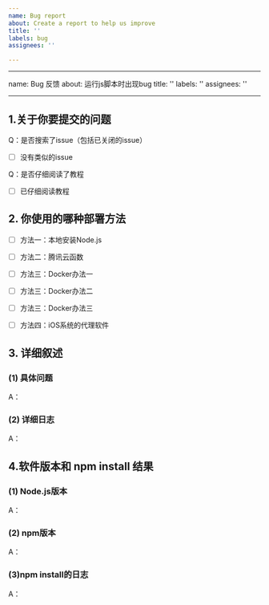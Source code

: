 ```yaml
---
name: Bug report
about: Create a report to help us improve
title: ''
labels: bug
assignees: ''

---
```


---
name: Bug 反馈
about: 运行js脚本时出现bug
title: ''
labels: ''
assignees: ''

---

 <!-- 请先在 issues 页面搜索你的问题，包括已关闭的issue，很可能已被解决。 -->
 <!-- 请先在 issues 页面搜索你的问题，包括已关闭的issue，很可能已被解决。 -->
 <!-- 请先在 issues 页面搜索你的问题，包括已关闭的issue，很可能已被解决。 -->

<!-- 这是隐藏的信息 -->
<!-- 👆这样括起来的信息将被隐藏，填写时注意不要写在里面。 -->

<!-- 点击编辑器上方的 preview 可预览效果 -->

<!--
⚠️请_完整_填写以下模板描述问题，否则反馈将会被系统关闭。
⚠️请_完整_填写以下模板描述问题，否则反馈将会被系统关闭。
⚠️请_完整_填写以下模板描述问题，否则反馈将会被系统关闭。
⚠️请_完整_填写以下模板描述问题，否则反馈将会被系统关闭。
⚠️请_完整_填写以下模板描述问题，否则反馈将会被系统关闭。
⚠️请_完整_填写以下模板描述问题，否则反馈将会被系统关闭。
⚠️请_完整_填写以下模板描述问题，否则反馈将会被系统关闭。
⚠️请_完整_填写以下模板描述问题，否则反馈将会被系统关闭。
⚠️请_完整_填写以下模板描述问题，否则反馈将会被系统关闭。
⚠️请_完整_填写以下模板描述问题，否则反馈将会被系统关闭。

（重要事情已经说了十遍😅）
-->

## 1.关于你要提交的问题

Q：是否搜索了issue（包括已关闭的issue）
- [ ] 没有类似的issue <!-- 将中括号中的空格替换为 "x" ，即为选中 -->

Q：是否仔细阅读了教程
- [ ] 已仔细阅读教程 <!-- 将中括号中的空格替换为 "x" ，即为选中 -->

## 2. 你使用的哪种部署方法
<!-- 将中括号中的空格替换为 "x" ，即为选中 -->
<!-- 将中括号中的空格替换为 "x" ，即为选中 -->
<!-- 将中括号中的空格替换为 "x" ，即为选中 -->
<!-- Github Action的任何问题请自行解决，提在这里将直接关闭 -->
<!-- Github Action的任何问题请自行解决，提在这里将直接关闭 -->
<!-- Github Action的任何问题请自行解决，提在这里将直接关闭 -->
- [ ] 方法一：本地安装Node.js <!-- 请注意：方法一与js无关的错误要到方法一的链接去提issue -->
- [ ] 方法二：腾讯云函数
- [ ] 方法三：Docker办法一
- [ ] 方法三：Docker办法二 <!-- 请注意：Docker办法二与js无关的错误要到Docker办法二的链接去提issue -->
- [ ] 方法三：Docker办法三 <!-- 请注意：Docker办法三与js无关的错误要到Docker办法三的链接去提issue -->
- [ ] 方法四：iOS系统的代理软件


## 3. 详细叙述
### (1) 具体问题
A：

### (2) 详细日志
A：


<!-- 如果是Node.js运行js脚本在日志出存在错误，需要额外提供以下信息 -->
<!-- 如果是Node.js运行js脚本在日志出存在错误，需要额外提供以下信息 -->
<!-- 如果是Node.js运行js脚本在日志出存在错误，需要额外提供以下信息 -->
## 4.软件版本和 npm install 结果
### (1) Node.js版本
<!-- 输入 node -v 或 nodejs -v 可查看 -->
A：

### (2) npm版本
<!-- 输入 npm -v 可查看 -->
A：

### (3)npm install的日志
<!-- 在scripts文件夹下运行npm install 的日志-->
A：
